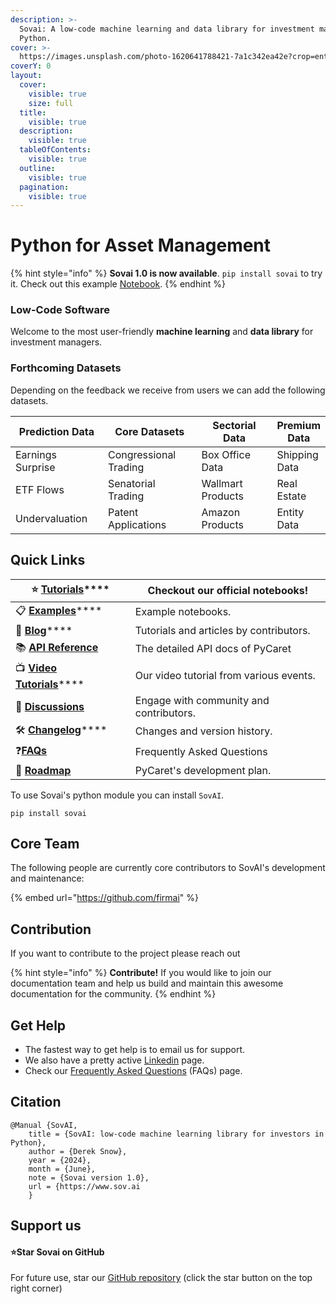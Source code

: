 ```yaml
---
description: >-
  Sovai: A low-code machine learning and data library for investment managers in
  Python.
cover: >-
  https://images.unsplash.com/photo-1620641788421-7a1c342ea42e?crop=entropy&cs=tinysrgb&fm=jpg&ixid=MnwxOTcwMjR8MHwxfHNlYXJjaHw1fHxncmFkaWVudHxlbnwwfHx8fDE2NzY4NTQ4Mjk&ixlib=rb-4.0.3&q=80
coverY: 0
layout:
  cover:
    visible: true
    size: full
  title:
    visible: true
  description:
    visible: true
  tableOfContents:
    visible: true
  outline:
    visible: true
  pagination:
    visible: true
---
```


# Python for Asset Management

{% hint style="info" %}
**Sovai 1.0 is now available**. `pip install sovai` to try it. Check out this example [Notebook](https://colab.research.google.com/drive/1\_H0sHYhzKGZDmgzrQLosuZAR3nOaL6CN?usp=sharing).
{% endhint %}

### Low-Code Software&#x20;

Welcome to the most user-friendly **machine learning** and **data library** for investment managers.



### Forthcoming Datasets

Depending on the feedback we receive from users we can add the following datasets.

<table><thead><tr><th width="183">Prediction Data</th><th width="210">Core Datasets</th><th width="213">Sectorial Data</th><th>Premium Data</th></tr></thead><tbody><tr><td>Earnings Surprise</td><td>Congressional Trading</td><td>Box Office Data</td><td>Shipping Data</td></tr><tr><td>ETF Flows</td><td>Senatorial Trading</td><td>Wallmart Products</td><td>Real Estate</td></tr><tr><td>Undervaluation</td><td>Patent Applications</td><td>Amazon Products</td><td>Entity Data</td></tr></tbody></table>





## Quick Links

| ⭐ [**Tutorials**](get-started/tutorials.md)\*\*\*\*                         | Checkout our official notebooks!        |
| --------------------------------------------------------------------------- | --------------------------------------- |
| 📋 [**Examples**](broken-reference)\*\*\*\*                                 | Example notebooks.                      |
| 📙 [**Blog**](broken-reference)\*\*\*\*                                     | Tutorials and articles by contributors. |
| 📚 [**API Reference**](https://pycaret.readthedocs.io/en/latest/index.html) | The detailed API docs of PyCaret        |
| 📺 [**Video Tutorials**](broken-reference)\*\*\*\*                          | Our video tutorial from various events. |
| 📢 [**Discussions**](https://github.com/pycaret/pycaret/discussions)        | Engage with community and contributors. |
| 🛠️ [**Changelog**](get-started/release-notes.md)\*\*\*\*                   | Changes and version history.            |
| :question:[**FAQs**](broken-reference)                                      | Frequently Asked Questions              |
| 🌳 [**Roadmap**](https://github.com/pycaret/pycaret/issues/1756)            | PyCaret's development plan.             |



To use Sovai's python module you can install `SovAI`.

```
pip install sovai
```

## Core Team

The following people are currently core contributors to SovAI's development and maintenance:

{% embed url="https://github.com/firmai" %}

## Contribution

If you want to contribute to the project please reach out

{% hint style="info" %}
**Contribute!** If you would like to join our documentation team and help us build and maintain this awesome documentation for the community.
{% endhint %}

## Get Help

* The fastest way to get help is to email us for support.&#x20;
* We also have a pretty active [Linkedin](https://www.linkedin.com/company/sovai/) page.
* Check our [Frequently Asked Questions](broken-reference) (FAQs) page.

## Citation

```
@Manual {SovAI, 
    title = {SovAI: low-code machine learning library for investors in Python}, 
    author = {Derek Snow}, 
    year = {2024}, 
    month = {June}, 
    note = {Sovai version 1.0}, 
    url = {https://www.sov.ai
    }
```

## Support us

#### :star:Star **Sovai** on GitHub <a href="#star-fastapi-in-github" id="star-fastapi-in-github"></a>

For future use, star our [GitHub repository](https://github.com/sovai-research/SovAI) (click the star button on the top right corner)

